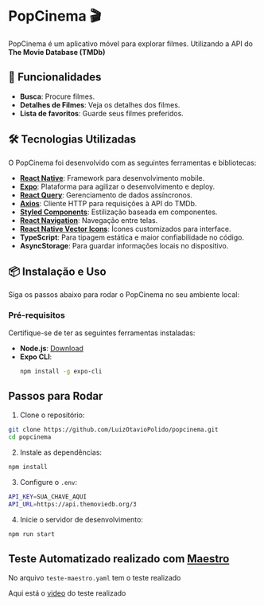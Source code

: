 # PopCinema 🎬

PopCinema é um aplicativo móvel para explorar filmes. Utilizando a API do **The Movie Database (TMDb)**

## 🚀 Funcionalidades

- **Busca**: Procure filmes.
- **Detalhes de Filmes**: Veja os detalhes dos filmes.
- **Lista de favoritos**: Guarde seus filmes preferidos.

## 🛠️ Tecnologias Utilizadas

O PopCinema foi desenvolvido com as seguintes ferramentas e bibliotecas:

- **[React Native](https://reactnative.dev/)**: Framework para desenvolvimento mobile.
- **[Expo](https://expo.dev/)**: Plataforma para agilizar o desenvolvimento e deploy.
- **[React Query](https://tanstack.com/query)**: Gerenciamento de dados assíncronos.
- **[Axios](https://axios-http.com/)**: Cliente HTTP para requisições à API do TMDb.
- **[Styled Components](https://styled-components.com/)**: Estilização baseada em componentes.
- **[React Navigation](https://reactnavigation.org/)**: Navegação entre telas.
- **[React Native Vector Icons](https://oblador.github.io/react-native-vector-icons/)**: Ícones customizados para interface.
- **TypeScript**: Para tipagem estática e maior confiabilidade no código.
- **AsyncStorage**: Para guardar informações locais no dispositivo.

## 📦 Instalação e Uso

Siga os passos abaixo para rodar o PopCinema no seu ambiente local:

### Pré-requisitos

Certifique-se de ter as seguintes ferramentas instaladas:

- **Node.js**: [Download](https://nodejs.org/)
- **Expo CLI**:
  ```bash
  npm install -g expo-cli
  ```

## Passos para Rodar

1. Clone o repositório:

```bash
git clone https://github.com/LuizOtavioPolido/popcinema.git
cd popcinema
```

2. Instale as dependências:

```bash
npm install
```

3. Configure o `.env`:

```bash
API_KEY=SUA_CHAVE_AQUI
API_URL=https://api.themoviedb.org/3
```

4. Inicie o servidor de desenvolvimento:

```bash
npm run start
```

## Teste Automatizado realizado com [Maestro](https://maestro.mobile.dev/)
No arquivo `teste-maestro.yaml` tem o teste realizado

Aqui está o [video](https://drive.google.com/file/d/1rFKO0ZcPxyPN_8yhgfXv4ZzhtKA9YCz3/view?usp=sharing) do teste realizado